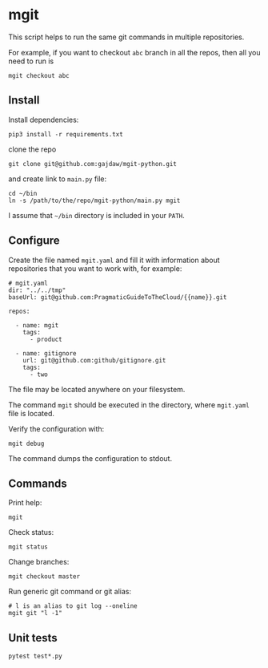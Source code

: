 # mgit

This script helps to run the same git commands
in multiple repositories.

For example, if you want to checkout `abc` branch in all the repos,
then all you need to run is

    mgit checkout abc

## Install

Install dependencies:

    pip3 install -r requirements.txt

clone the repo

    git clone git@github.com:gajdaw/mgit-python.git

and create link to `main.py` file:

    cd ~/bin
    ln -s /path/to/the/repo/mgit-python/main.py mgit

I assume that `~/bin` directory is included in your `PATH`.

## Configure

Create the file named `mgit.yaml` and fill it with information about
repositories that you want to work with, for example:

    # mgit.yaml
    dir: "../../tmp"
    baseUrl: git@github.com:PragmaticGuideToTheCloud/{{name}}.git

    repos:

      - name: mgit
        tags:
          - product

      - name: gitignore
        url: git@github.com:github/gitignore.git
        tags:
          - two

The file may be located anywhere on your filesystem.

The command `mgit` should be executed in the directory, where `mgit.yaml` file is located.

Verify the configuration with:

    mgit debug

The command dumps the configuration to stdout.

## Commands

Print help:

    mgit

Check status:

    mgit status

Change branches:

    mgit checkout master

Run generic git command or git alias:

    # l is an alias to git log --oneline
    mgit git "l -1"

## Unit tests

    pytest test*.py
